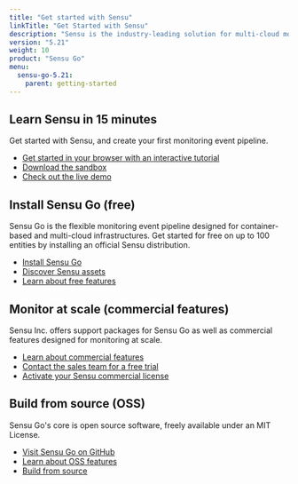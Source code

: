 ```yaml
---
title: "Get started with Sensu"
linkTitle: "Get Started with Sensu"
description: "Sensu is the industry-leading solution for multi-cloud monitoring at scale. The Sensu monitoring event pipeline helps businesses automate their monitoring workflows and gain deep visibility into their multi-cloud environments. Get started now and feel the #monitoringlove."
version: "5.21"
weight: 10
product: "Sensu Go"
menu:
  sensu-go-5.21:
    parent: getting-started
---
```


## Learn Sensu in 15 minutes

Get started with Sensu, and create your first monitoring event pipeline.

- [Get started in your browser with an interactive tutorial][12]
- [Download the sandbox][7]
- [Check out the live demo][1]

## Install Sensu Go (free)

Sensu Go is the flexible monitoring event pipeline designed for container-based and multi-cloud infrastructures.
Get started for free on up to 100 entities by installing an official Sensu distribution.

- [Install Sensu Go][2]
- [Discover Sensu assets][6]
- [Learn about free features][3]

## Monitor at scale (commercial features)

Sensu Inc. offers support packages for Sensu Go as well as commercial features designed for monitoring at scale.

- [Learn about commercial features][3]
- [Contact the sales team for a free trial][4]
- [Activate your Sensu commercial license][5]

## Build from source (OSS)

Sensu Go's core is open source software, freely available under an MIT License.

- [Visit Sensu Go on GitHub][10]
- [Learn about OSS features][3]
- [Build from source][11]

[1]: ../../learn/demo/
[2]: ../../installation/install-sensu/
[3]: https://sensu.io/enterprise/
[4]: https://sensu.io/sales/
[5]: ../enterprise#get-started-with-commercial-features-in-sensu-go
[6]: https://bonsai.sensu.io/
[7]: ../../learn/sandbox/
[8]: https://sensu.io/community/
[9]: ../../reference/license/
[10]: https://github.com/sensu/sensu-go/
[11]: https://github.com/sensu/sensu-go/blob/master/CONTRIBUTING.md#building
[12]: ../../learn/learn-in-15/
